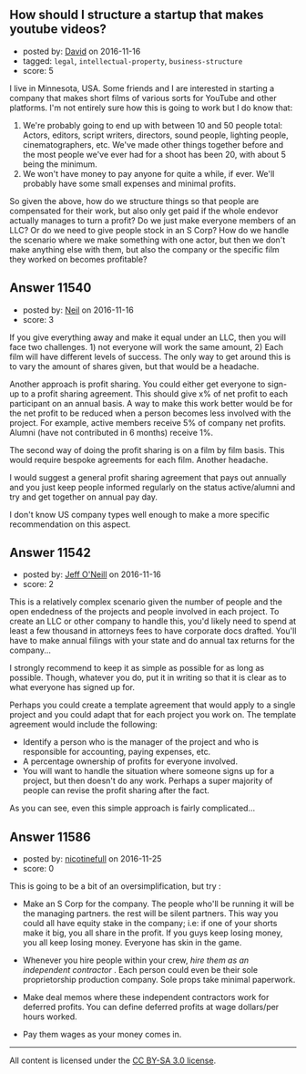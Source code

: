 ## How should I structure a startup that makes youtube videos?

- posted by: [David](https://stackexchange.com/users/105891/david) on 2016-11-16
- tagged: `legal`, `intellectual-property`, `business-structure`
- score: 5

I live in Minnesota, USA. Some friends and I are interested in starting a company that makes short films of various sorts for YouTube and other platforms. I'm not entirely sure how this is going to work but I do know that: 

 1. We're probably going to end up with between 10 and 50 people total: Actors, editors, script writers, directors, sound people, lighting people, cinematographers, etc. We've made other things together before and the most people we've ever had for a shoot has been 20, with about 5 being the minimum. 
 2. We won't have money to pay anyone for quite a while, if ever. We'll probably have some small expenses and minimal profits. 

So given the above, how do we structure things so that people are compensated for their work, but also only get paid if the whole endevor actually manages to turn a profit? Do we just make everyone members of an LLC? Or do we need to give people stock in an S Corp? How do we handle the scenario where we make something with one actor, but then we don't make anything else with them, but also the company or the specific film they worked on becomes profitable? 






## Answer 11540

- posted by: [Neil](https://stackexchange.com/users/2711480/neil) on 2016-11-16
- score: 3

If you give everything away and make it equal under an LLC, then you will face two challenges. 1) not everyone will work the same amount, 2) Each film will have different levels of success. The only way to get around this is to vary the amount of shares given, but that would be a headache.

Another approach is profit sharing. You could either get everyone to sign-up to a profit sharing agreement. This should give x% of net profit to each participant on an annual basis. A way to make this work better would be for the net profit to be reduced when a person becomes less involved with the project. For example, active members receive 5% of company net profits. Alumni (have not contributed in 6 months) receive 1%.

The second way of doing the profit sharing is on a film by film basis. This would require bespoke agreements for each film. Another headache.

I would suggest a general profit sharing agreement that pays out annually and you just keep people informed regularly on the status active/alumni and try and get together on annual pay day. 

I don't know US company types well enough to make a more specific recommendation on this aspect.


## Answer 11542

- posted by: [Jeff O'Neill](https://stackexchange.com/users/46273/jeff-o-neill) on 2016-11-16
- score: 2

This is a relatively complex scenario given the number of people and the open endedness of the projects and people involved in each project.  To create an LLC or other company to handle this, you'd likely need to spend at least a few thousand in attorneys fees to have corporate docs drafted.  You'll have to make annual filings with your state and do annual tax returns for the company...

I strongly recommend to keep it as simple as possible for as long as possible.  Though, whatever you do, put it in writing so that it is clear as to what everyone has signed up for.

Perhaps you could create a template agreement that would apply to a single project and you could adapt that for each project you work on.  The template agreement would include the following:

 - Identify a person who is the manager of the project and who is responsible for accounting, paying expenses, etc.
 - A percentage ownership of profits for everyone involved.
 - You will want to handle the situation where someone signs up for a project, but then doesn't do any work.  Perhaps a super majority of people can revise the profit sharing after the fact.

As you can see, even this simple approach is fairly complicated...


## Answer 11586

- posted by: [nicotinefull](https://stackexchange.com/users/5794572/nicotinefull) on 2016-11-25
- score: 0

This is going to be a bit of an oversimplification, but try : 

 - Make an S Corp for the company. The people who'll be running it will be the managing partners. the rest will be silent partners. This way you could all have equity stake in the company; i.e: if one of your shorts make it big, you all share in the profit. If you guys keep losing money, you all keep losing money. Everyone has skin in the game. 

- Whenever you hire people within your crew, *hire them as an independent contractor* . Each person could even be their sole proprietorship production company. Sole props take minimal paperwork. 

- Make deal memos where these independent contractors work for deferred profits. You can define deferred profits at wage dollars/per hours worked. 

- Pay them wages as your money comes in.   




---

All content is licensed under the [CC BY-SA 3.0 license](https://creativecommons.org/licenses/by-sa/3.0/).
